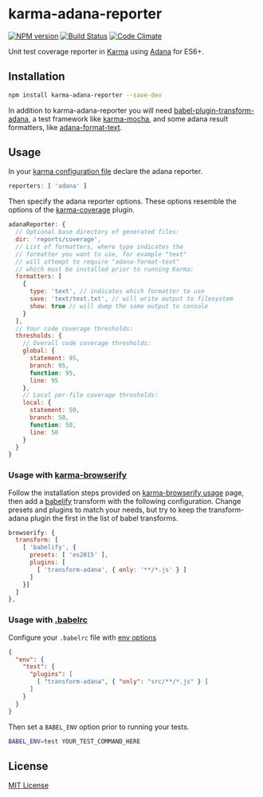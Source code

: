 # karma-adana-reporter

[![NPM version](http://img.shields.io/npm/v/karma-adana-reporter.svg)](https://www.npmjs.org/package/karma-adana-reporter)
[![Build Status](https://travis-ci.org/olegskl/karma-adana-reporter.svg?branch=master)](https://travis-ci.org/olegskl/karma-adana-reporter)
[![Code Climate](https://codeclimate.com/github/olegskl/karma-adana-reporter/badges/gpa.svg)](https://codeclimate.com/github/olegskl/karma-adana-reporter)

Unit test coverage reporter in [Karma](https://github.com/karma-runner/karma) using [Adana](https://github.com/adana-coverage/babel-plugin-transform-adana) for ES6+.

## Installation

```bash
npm install karma-adana-reporter --save-dev
```

In addition to karma-adana-reporter you will need [babel-plugin-transform-adana](https://github.com/adana-coverage/babel-plugin-transform-adana), a test framework like [karma-mocha](https://github.com/karma-runner/karma-mocha), and some adana result formatters, like [adana-format-text](https://github.com/olegskl/adana-format-text).

## Usage

In your [karma configuration file](https://karma-runner.github.io/0.13/config/configuration-file.html) declare the adana reporter.

```js
reporters: [ 'adana' ]
```

Then specify the adana reporter options. These options resemble the options of the [karma-coverage](https://github.com/karma-runner/karma-coverage) plugin.

```js
adanaReporter: {
  // Optional base directory of generated files:
  dir: 'reports/coverage',
  // List of formatters, where type indicates the
  // formatter you want to use, for example "text"
  // will attempt to require "adana-format-text"
  // which must be installed prior to running Karma:
  formatters: [
    {
      type: 'text', // indicates which formatter to use
      save: 'text/text.txt', // will write output to filesystem
      show: true // will dump the same output to console
    }
  ],
  // Your code coverage thresholds:
  thresholds: {
    // Overall code coverage thresholds:
    global: {
      statement: 95,
      branch: 95,
      function: 95,
      line: 95
    },
    // Local per-file coverage thresholds:
    local: {
      statement: 50,
      branch: 50,
      function: 50,
      line: 50
    }
  }
}
```

### Usage with [karma-browserify](https://github.com/nikku/karma-browserify)

Follow the installation steps provided on [karma-browserify usage](https://github.com/nikku/karma-browserify#usage) page, then add a [babelify](https://github.com/babel/babelify) transform with the following configuration. Change presets and plugins to match your needs, but try to keep the transform-adana plugin the first in the list of babel transforms.

```js
browserify: {
  transform: [
    [ 'babelify', {
      presets: [ 'es2015' ],
      plugins: [
        [ 'transform-adana', { only: '**/*.js' } ]
      ]
    }]
  ]
},
```

### Usage with [.babelrc](https://babeljs.io/docs/usage/babelrc/)

Configure your `.babelrc` file with [env options](https://babeljs.io/docs/usage/babelrc/#env-option)

```json
{
  "env": {
    "test": {
      "plugins": [
        [ "transform-adana", { "only": "src/**/*.js" } ]
      ]
    }
  }
}
```

Then set a `BABEL_ENV` option prior to running your tests.

```bash
BABEL_ENV=test YOUR_TEST_COMMAND_HERE
```

## License

[MIT License](http://opensource.org/licenses/MIT)
